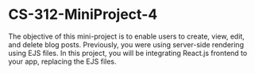 # CS-312-MiniProject-4
The objective of this mini-project is to enable users to create, view, edit, and delete blog posts. Previously, you were using server-side rendering using EJS files. In this project, you will be integrating React.js frontend to your app, replacing the EJS files.
